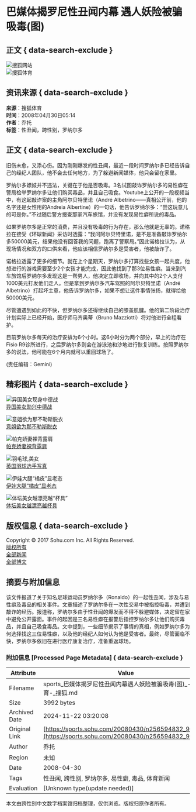 # 巴媒体揭罗尼性丑闻内幕 遇人妖险被骗吸毒(图)

## 正文 { data-search-exclude }


![搜狐网站](https://images.sohu.com/uiue/sohu_logo/2005/sohu_logo2.gif)  
![搜狐体育](https://sports.sohu.com/upload/simgs20110121/sports_gmlogo2.gif)  

## 资讯来源 { data-search-exclude }

**来源**：搜狐体育  
**时间**：2008年04月30日05:14  
**作者**：乔托  
**标签**：性丑闻，跨性别，罗纳尔多 

## 正文 { data-search-exclude }

旧伤未愈，又添心伤。因为刚刚爆发的性丑闻，最近一段时间罗纳尔多已经告诉自己的经纪人团队，他不会去任何地方，为了躲避新闻媒体，他只会留在家里。

罗纳尔多嫖妓并不违法，关键在于他是否吸毒。3名试图敲诈罗纳尔多的易性癖在警局检举罗纳尔多让他们购买毒品，并且自己吸食。Youtube上公开的一段视频当中，有这起敲诈案的主角阿尔贝特里诺（André Albetrino——真相公开前，他的名字还是女性用的Andreia Albertine）的一句话，他告诉罗纳尔多：“尝这玩意儿的可是你。”不过随后警方搜查那家汽车旅馆，并没有发现易性癖所说的毒品。

如果罗纳尔多是正常的消费，并且没有吸毒的行为存在，那么他就是无辜的。诺格拉在接受《环球新闻》采访时透露：“我问阿尔贝特里诺，是不是准备敲诈罗纳尔多50000美元，结果他没有回答我的问题，跑离了警察局。”因此诺格拉认为，从现场情况和双方的口供来看，他应该相信罗纳尔多是受害者，他被敲诈了。

诺格拉透露了更多的细节。就在上个星期天，罗纳尔多打算找些女孩一起共度，他想进行的游戏需要至少2个女孩才能完成，因此他找到了那3位易性癖。当来到汽车旅馆后罗纳尔多发现这是一帮男人，他决定立即收场，并向其中的2个人支付1000美元打发他们走人。但是拿到罗纳尔多汽车驾照的阿尔贝特里诺（André Albetrino）打起坏主意，他告诉罗纳尔多，如果不想让这件事情张扬，就得给他50000美元。

尽管遭遇到如此的不快，但罗纳尔多还得继续自己的膝盖肌腱。他的第二阶段治疗计划实际上已经开始，医疗师马齐奥蒂（Bruno Mazziotti）将对他进行全程看护。

目前罗纳尔多每天的治疗安排为6个小时。这6小时分为两个部分，早上的治疗在Fisio R9诊所进行，之后罗纳尔多则会在游泳池和沙地进行恢复训练。按照罗纳尔多的说法，他可能在6个月内就可以重回球场了。

(责任编辑：Gemini)

## 精彩图片 { data-search-exclude }

![异国美女现身中德战](https://i2.itc.cn/20100315/45d_cd6736d5_1bf3_47cb_a511_24443631add0_0.jpg)  
[异国美女助兴中德战](https://sports.sohu.com/20100314/n270801266.shtml)

![意姐欲为那不勒斯脱衣](https://i3.itc.cn/20100313/363_7a50e695_eca1_4eb7_bc98_715ce1727ce6_0.jpg)  
[意姐欲为那不勒斯脱衣](https://sports.sohu.com/20100313/n270790491.shtml)

![帕克娇妻裸背露肩](https://i1.itc.cn/20100314/587_2935dd32_d55f_48a5_b344_b369d20a86d5_0.jpg)  
[帕克娇妻裸背露肩](https://sports.sohu.com/20100314/n270805088.shtml)

![羽毛球,美女](https://i0.itc.cn/20100315/5ec_b0764ba6_5592_4a96_af5b_b64eb14b7586_0.jpg)  
[英国羽球选手写真](https://sports.sohu.com/20100315/n270831254.shtml)

![伊娃大腿“橘皮”显老态](https://i2.itc.cn/20100315/54e_b27c21af_b015_481f_ad68_1a1f05a13b03_0.jpg)  
[伊娃大腿“橘皮”显老态](https://pic.sports.sohu.com/group-206779.shtml)

![体坛美女越漂亮越“杯具”](https://i0.itc.cn/20100310/7c7_9bd894b7_9dee_4311_9876_5306899b3100_0.jpg)  
[体坛美女越漂亮越杯具](https://lz.club.sports.sohu.com/lz/serialise_details.php?serialise=47282&tp=2)

## 版权信息 { data-search-exclude }

Copyright © 2017 Sohu.com Inc. All Rights Reserved.  
[版权所有](https://corp.sohu.com/s2007/copyright/)  
[全部新闻](https://roll.sohu.com)  
[全部博文](https://blog.sohu.com/roll)

## 摘要与附加信息

<!-- tcd_abstract -->
该文件报道了关于知名足球运动员罗纳尔多（Ronaldo）的一起性丑闻，涉及与易性癖及毒品的相关事件。文章描述了罗纳尔多在一次性交易中被指控吸毒，并遭到敲诈的经历。报道称，罗纳尔多由于性丑闻的爆发而不得不躲避媒体，决定留在家中避免公开露面。事件的起因是三名易性癖在报警后指控罗纳尔多让他们购买毒品，并且自己吸食毒品。文中提到，一些细节揭示了事情的真相，例如罗纳尔多为何选择找这三位易性癖，以及他的经纪人如何认为他是受害者。最终，尽管面临不快，罗纳尔多依旧在进行医疗康复治疗，准备重返球场。
<!-- tcd_abstract_end -->

### 附加信息 [Processed Page Metadata] { data-search-exclude }

| Attribute       | Value                                  |
|-----------------|----------------------------------------|
| Filename        | sports_巴媒体揭罗尼性丑闻内幕遇人妖险被骗吸毒(图)_-_体育-_搜狐.md                             |
| Size            | 3992 bytes                           |
| Archived Date   | 2024-11-22 03:20:08                             |
| Original Link   | [https://sports.sohu.com/20080430/n256594832_9.shtml](https://sports.sohu.com/20080430/n256594832_9.shtml)                       |
| Author          | 乔托                               |
| Region          | 未知                               |
| Date            | 2008-04-30                                 |
| Tags            | 性丑闻, 跨性别, 罗纳尔多, 易性癖, 毒品, 体育新闻                                 |
| Evaluation            | [Unknown type(update needed)]                                 |
<!-- tcd_table_end -->

本文由跨性别中文数字档案馆归档整理，仅供浏览。版权归原作者所有。
